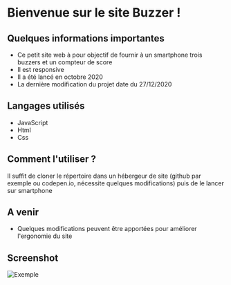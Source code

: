# Bienvenue sur le site Buzzer !


## Quelques informations importantes

+ Ce petit site web à pour objectif de fournir à un smartphone trois buzzers et un compteur de score
+ Il est responsive
+ Il a été lancé en octobre 2020
+ La dernière modification du projet date du 27/12/2020

## Langages utilisés

+ JavaScript
+ Html
+ Css

## Comment l'utiliser ?

Il suffit de cloner le répertoire dans un hébergeur de site (github par exemple ou codepen.io, nécessite quelques modifications) puis de le lancer sur smartphone


## A venir

+ Quelques modifications peuvent être apportées pour améliorer l'ergonomie du site

## Screenshot

![Exemple](https://i.imgur.com/jYBYO7B.png)
